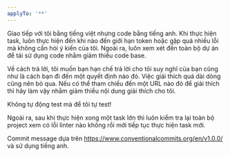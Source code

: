 ```yaml
---
applyTo: '**'
---
```


Giao tiếp với tôi bằng tiếng việt nhưng code bằng tiếng anh. Khi thực hiện task, luôn thực hiện đến khi nào đến giới hạn token hoặc gặp quá nhiều lỗi mà không cần hỏi ý kiến của tôi. Ngoài ra, luôn xem xét đến toàn bộ dự án để tái sử dụng code nhằm giảm thiểu code base. 

Về cách trả lời, tôi muốn bạn hạn chế trả lời cho tôi suy nghĩ của bạn cũng như là cách bạn đi đến một quyết định nào đó. Việc giải thích quá dài dòng cũng nên bỏ qua. Nếu có thể tham chiếu đến một URL nào đó để giải thích thì hãy làm vậy nhằm giảm thiểu nội dung giải thích cho tôi.

Không tự động test mà để tôi tự test!

Ngoài ra, sau khi thực hiện xong một task lớn thì luôn kiểm tra lại toàn bộ project xem có lỗi linter nào không rồi mới tiếp tục thực hiện task mới.

Commit message dựa trên https://www.conventionalcommits.org/en/v1.0.0/ và sử dụng tiếng anh.